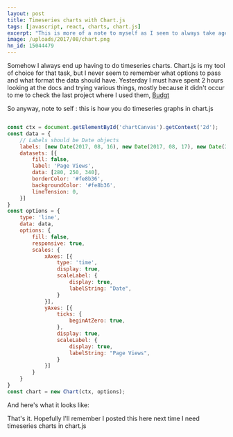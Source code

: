 ```yaml
---
layout: post
title: Timeseries charts with Chart.js
tags: [javascript, react, charts, chart.js]
excerpt: "This is more of a note to myself as I seem to always take ages to do time series charts with Chart.js and somehow can't remember how I did it last time."
image: /uploads/2017/08/chart.png
hn_id: 15044479
---
```


Somehow I always end up having to do timeseries charts. Chart.js is my tool of choice for that task, but I never seem to remember what options to pass and what format the data should have. Yesterday I must have spent 2 hours looking at the docs and trying various things, mostly because it didn't occur to me to check the last project where I used them, [Budgt](https://budgt.eu)

So anyway, note to self : this is how you do timeseries graphs in chart.js

``` js

const ctx = document.getElementById('chartCanvas').getContext('2d');
const data = {
    // Labels should be Date objects
    labels: [new Date(2017, 08, 16), new Date(2017, 08, 17), new Date(2017, 08, 18)],
    datasets: [{
        fill: false,
        label: 'Page Views',
        data: [280, 250, 340],
        borderColor: '#fe8b36',
        backgroundColor: '#fe8b36',
        lineTension: 0,
    }]
}
const options = {
    type: 'line',
    data: data,
    options: {
        fill: false,
        responsive: true,
        scales: {
            xAxes: [{
                type: 'time',
                display: true,
                scaleLabel: {
                    display: true,
                    labelString: "Date",
                }
            }],
            yAxes: [{
                ticks: {
                    beginAtZero: true,
                },
                display: true,
                scaleLabel: {
                    display: true,
                    labelString: "Page Views",
                }
            }]
        }
    }
}
const chart = new Chart(ctx, options);

```

And here's what it looks like:

<canvas id="chartCanvas" width="400" height="200"></canvas>
<script src="https://cdnjs.cloudflare.com/ajax/libs/Chart.js/2.6.0/Chart.bundle.min.js"></script>
<script>
const ctx = document.getElementById('chartCanvas').getContext('2d');
const data = {
            labels: [new Date(2017, 08, 16), new Date(2017, 08, 17), new Date(2017, 08, 18)],
            datasets: [{
                fill: false,
                label: 'Page Views',
                data: [280, 250, 340],
                borderColor: '#fe8b36',
                backgroundColor: '#fe8b36',
                lineTension: 0,
              }
            ]
          }
const options = {
    type: 'line',
    data: data,
    options: {
        fill: false,
        responsive: true,
        scales: {
            xAxes: [{
                type: 'time',
                display: true,
                scaleLabel: {
                    display: true,
                    labelString: "Date",
                }
            }],
            yAxes: [{
                ticks: {
                    beginAtZero: true,
                },
                display: true,
                scaleLabel: {
                    display: true,
                    labelString: "Page Views",
                }
            }]
        }
    }
}
const chart = new Chart(ctx, options);
</script>

That's it. Hopefully I'll remember I posted this here next time I need timeseries charts in chart.js

